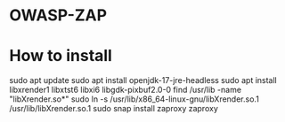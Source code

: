# OWASP-ZAP
# How to install

 sudo apt update
 sudo apt install openjdk-17-jre-headless
 sudo apt install libxrender1 libxtst6 libxi6 libgdk-pixbuf2.0-0
 find /usr/lib -name "libXrender.so*"
 sudo ln -s /usr/lib/x86_64-linux-gnu/libXrender.so.1 /usr/lib/libXrender.so.1
 sudo snap install zaproxy
 zaproxy
